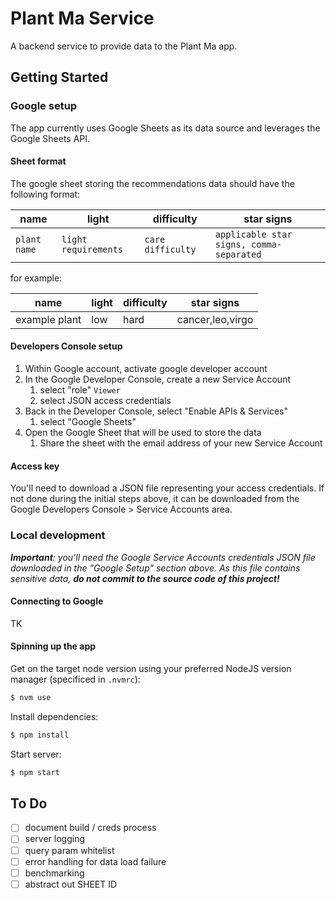 # Plant Ma Service

A backend service to provide data to the Plant Ma app.

## Getting Started

### Google setup

The app currently uses Google Sheets as its data source and leverages the Google Sheets API.

#### Sheet format

The google sheet storing the recommendations data should have the following format:

|name|light|difficulty|star signs|
|---|---|---|---|
|`plant name`|`light requirements`|`care difficulty`|`applicable star signs, comma-separated`|

for example:

|name|light|difficulty|star signs|
|---|---|---|---|
|example plant|low|hard|cancer,leo,virgo|

#### Developers Console setup
 1. Within Google account, activate google developer account
 1. In the Google Developer Console, create a new Service Account
    1. select "role" `Viewer`
    1. select JSON access credentials
 1. Back in the Developer Console, select "Enable APIs & Services"
    1. select "Google Sheets"
 1. Open the Google Sheet that will be used to store the data
    1. Share the sheet with the email address of your new Service Account

#### Access key

You'll need to download a JSON file representing your access credentials. If not done during the initial steps above, it can be downloaded from the Google Developers Console > Service Accounts area.

### Local development

_**Important**: you'll need the Google Service Accounts credentials JSON file downloaded in the "Google Setup" section above. As this file contains sensitive data, **do not commit to the source code of this project!**_

#### Connecting to Google

TK

#### Spinning up the app

Get on the target node version using your preferred NodeJS version manager (specificed in `.nvmrc`):

```sh
$ nvm use
```

Install dependencies:

```sh
$ npm install
```

Start server:

```sh
$ npm start
```

## To Do
 * [ ] document build / creds process
 * [ ] server logging
 * [ ] query param whitelist
 * [ ] error handling for data load failure
 * [ ] benchmarking
 * [ ] abstract out SHEET ID